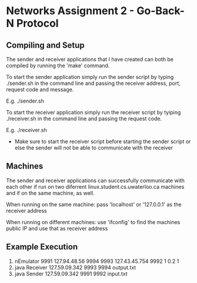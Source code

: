 Networks Assignment 2 - Go-Back-N Protocol
==========================================

Compiling and Setup
-------------------

The sender and receiver applications that I have created can both be compiled by running the 
'make' command. 

To start the sender application simply run the sender script by typing ./sender.sh in the 
command line and passing the receiver address, port, request code and message.

E.g. ./sender.sh <host address of the network emulator>
				 <UDP port number used by the emulator to receive data from the sender>
				 <UDP port number used by the sender to receive ACKs from the emulator>
				 <name of the file to be transferred>

To start the receiver application simply run the receiver script by tyiping ./receiver.sh in
the command line and passing the request code.

E.g. ./receiver.sh <hostname for the network emulator>
				   <UDP port number used by the link emulator to receive ACKs from the receiver>
				   <UDP port number used by the receiver to receive data from the emulator>
				   <name of the file into which the received data is written>

* Make sure to start the receiver script before starting the sender script or else the sender 
will not be able to communicate with the receiver

Machines
--------

The sender and receiver applications can successfully communicate with each other if run on two
diferrent linux.student.cs.uwaterloo.ca machines and if on the same machine, as well.

When running on the same machine: pass 'localhost' or '127.0.0.1' as the receiver address

When running on different machines: use 'ifconfig' to find the machines public IP and use that as receiver address

Example Execution
-----------------

1. nEmulator 9991 127.94.48.56 9994 9993 127.43.45.754 9992 1 0.2 1
2. java Receiver 127.59.09.342 9993 9994 output.txt
3. java Sender 127.59.09.342 9991 9992 input.txt



